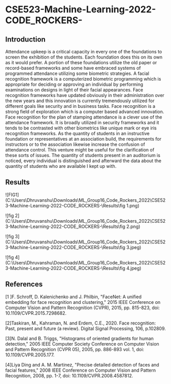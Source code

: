 # CSE523-Machine-Learning-2022-CODE_ROCKERS-

## Introduction

Attendance upkeep is a critical capacity in every one of the foundations to screen the exhibition of the students. Each foundation does this on its own as it would prefer. A portion of these foundations utilize the old paper or record-based frameworks and some have embraced systems of programmed attendance utilizing some biometric strategies. A facial recognition 
framework is a computerized biometric programming which is appropriate for deciding or approving an individual by performing examinations on designs in light of their facial appearances. Face recognition frameworks have updated obviously in their administration over the new years and this innovation is currently tremendously utilized for different goals like security and in business tasks. Face recognition is a strong field of exploration which is a computer based advanced innovation. Face recognition for the plan of stamping attendance is a clever use of the attendance framework. It is broadly utilized in security frameworks and it tends to be contrasted with other biometrics like unique mark or eye iris recognition frameworks. As the quantity of students in an instructive foundation or representatives at an association build, the requirements for instructors or to the association likewise increase the confusion of attendance control. This venture might be useful for the clarification of these sorts of issues. The quantity of students present in an auditorium is noticed, every individual is distinguished and afterward the data about the quantity of students who are available I kept up with.

## Results

![FIG1](C:\Users\Dhruvanshu\Downloads\ML_Group16_Code_Rockers_2022\CSE523-Machine-Learning-2022-CODE_ROCKERS-\Results\fig 1.png)

![fig 2](C:\Users\Dhruvanshu\Downloads\ML_Group16_Code_Rockers_2022\CSE523-Machine-Learning-2022-CODE_ROCKERS-\Results\fig 2.png)

![fig 3](C:\Users\Dhruvanshu\Downloads\ML_Group16_Code_Rockers_2022\CSE523-Machine-Learning-2022-CODE_ROCKERS-\Results\fig 3.jpeg)

![fig 4](C:\Users\Dhruvanshu\Downloads\ML_Group16_Code_Rockers_2022\CSE523-Machine-Learning-2022-CODE_ROCKERS-\Results\fig 4.jpeg)



## References



[1 ]F. Schroff, D. Kalenichenko and J. Philbin, "FaceNet: A unified embedding for face recognition and clustering," 2015 IEEE Conference on Computer Vision and Pattern Recognition (CVPR), 2015, pp. 815-823, doi: 10.1109/CVPR.2015.7298682.

[2]Taskiran, M., Kahraman, N. and Erdem, C.E., 2020. Face recognition: Past, present and future (a review). Digital Signal Processing, 106, p.102809.

[3]N. Dalal and B. Triggs, "Histograms of oriented gradients for human detection," 2005 IEEE Computer Society Conference on Computer Vision and Pattern Recognition (CVPR 05), 2005, pp. 886-893 vol. 1, doi: 10.1109/CVPR.2005.177.

[4]Liya Ding and A. M. Martinez, "Precise detailed detection of faces and facial features," 2008 IEEE Conference on Computer Vision and Pattern Recognition, 2008, pp. 1-7, doi: 10.1109/CVPR.2008.4587812.     



